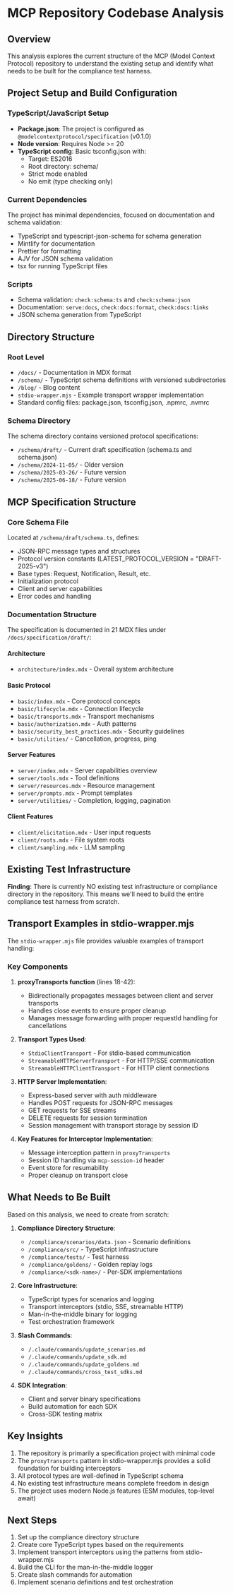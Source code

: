 # MCP Repository Codebase Analysis

## Overview

This analysis explores the current structure of the MCP (Model Context Protocol) repository to understand the existing setup and identify what needs to be built for the compliance test harness.

## Project Setup and Build Configuration

### TypeScript/JavaScript Setup
- **Package.json**: The project is configured as `@modelcontextprotocol/specification` (v0.1.0)
- **Node version**: Requires Node >= 20
- **TypeScript config**: Basic tsconfig.json with:
  - Target: ES2016
  - Root directory: schema/
  - Strict mode enabled
  - No emit (type checking only)

### Current Dependencies
The project has minimal dependencies, focused on documentation and schema validation:
- TypeScript and typescript-json-schema for schema generation
- Mintlify for documentation
- Prettier for formatting
- AJV for JSON schema validation
- tsx for running TypeScript files

### Scripts
- Schema validation: `check:schema:ts` and `check:schema:json`
- Documentation: `serve:docs`, `check:docs:format`, `check:docs:links`
- JSON schema generation from TypeScript

## Directory Structure

### Root Level
- `/docs/` - Documentation in MDX format
- `/schema/` - TypeScript schema definitions with versioned subdirectories
- `/blog/` - Blog content
- `stdio-wrapper.mjs` - Example transport wrapper implementation
- Standard config files: package.json, tsconfig.json, .npmrc, .nvmrc

### Schema Directory
The schema directory contains versioned protocol specifications:
- `/schema/draft/` - Current draft specification (schema.ts and schema.json)
- `/schema/2024-11-05/` - Older version
- `/schema/2025-03-26/` - Future version
- `/schema/2025-06-18/` - Future version

## MCP Specification Structure

### Core Schema File
Located at `/schema/draft/schema.ts`, defines:
- JSON-RPC message types and structures
- Protocol version constants (LATEST_PROTOCOL_VERSION = "DRAFT-2025-v3")
- Base types: Request, Notification, Result, etc.
- Initialization protocol
- Client and server capabilities
- Error codes and handling

### Documentation Structure
The specification is documented in 21 MDX files under `/docs/specification/draft/`:

#### Architecture
- `architecture/index.mdx` - Overall system architecture

#### Basic Protocol
- `basic/index.mdx` - Core protocol concepts
- `basic/lifecycle.mdx` - Connection lifecycle
- `basic/transports.mdx` - Transport mechanisms
- `basic/authorization.mdx` - Auth patterns
- `basic/security_best_practices.mdx` - Security guidelines
- `basic/utilities/` - Cancellation, progress, ping

#### Server Features
- `server/index.mdx` - Server capabilities overview
- `server/tools.mdx` - Tool definitions
- `server/resources.mdx` - Resource management
- `server/prompts.mdx` - Prompt templates
- `server/utilities/` - Completion, logging, pagination

#### Client Features
- `client/elicitation.mdx` - User input requests
- `client/roots.mdx` - File system roots
- `client/sampling.mdx` - LLM sampling

## Existing Test Infrastructure

**Finding**: There is currently NO existing test infrastructure or compliance directory in the repository. This means we'll need to build the entire compliance test harness from scratch.

## Transport Examples in stdio-wrapper.mjs

The `stdio-wrapper.mjs` file provides valuable examples of transport handling:

### Key Components
1. **proxyTransports function** (lines 18-42):
   - Bidirectionally propagates messages between client and server transports
   - Handles close events to ensure proper cleanup
   - Manages message forwarding with proper requestId handling for cancellations

2. **Transport Types Used**:
   - `StdioClientTransport` - For stdio-based communication
   - `StreamableHTTPServerTransport` - For HTTP/SSE communication
   - `StreamableHTTPClientTransport` - For HTTP client connections

3. **HTTP Server Implementation**:
   - Express-based server with auth middleware
   - Handles POST requests for JSON-RPC messages
   - GET requests for SSE streams
   - DELETE requests for session termination
   - Session management with transport storage by session ID

4. **Key Features for Interceptor Implementation**:
   - Message interception pattern in `proxyTransports`
   - Session ID handling via `mcp-session-id` header
   - Event store for resumability
   - Proper cleanup on transport close

## What Needs to Be Built

Based on this analysis, we need to create from scratch:

1. **Compliance Directory Structure**:
   - `/compliance/scenarios/data.json` - Scenario definitions
   - `/compliance/src/` - TypeScript infrastructure
   - `/compliance/tests/` - Test harness
   - `/compliance/goldens/` - Golden replay logs
   - `/compliance/<sdk-name>/` - Per-SDK implementations

2. **Core Infrastructure**:
   - TypeScript types for scenarios and logging
   - Transport interceptors (stdio, SSE, streamable HTTP)
   - Man-in-the-middle binary for logging
   - Test orchestration framework

3. **Slash Commands**:
   - `/.claude/commands/update_scenarios.md`
   - `/.claude/commands/update_sdk.md`
   - `/.claude/commands/update_goldens.md`
   - `/.claude/commands/cross_test_sdks.md`

4. **SDK Integration**:
   - Client and server binary specifications
   - Build automation for each SDK
   - Cross-SDK testing matrix

## Key Insights

1. The repository is primarily a specification project with minimal code
2. The `proxyTransports` pattern in stdio-wrapper.mjs provides a solid foundation for building interceptors
3. All protocol types are well-defined in TypeScript schema
4. No existing test infrastructure means complete freedom in design
5. The project uses modern Node.js features (ESM modules, top-level await)

## Next Steps

1. Set up the compliance directory structure
2. Create core TypeScript types based on the requirements
3. Implement transport interceptors using the patterns from stdio-wrapper.mjs
4. Build the CLI for the man-in-the-middle logger
5. Create slash commands for automation
6. Implement scenario definitions and test orchestration